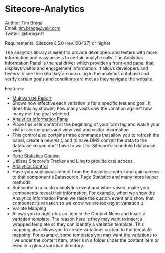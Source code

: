 Sitecore-Analytics
==================

Author: Tim Braga
<br/>Email: tim.braga@velir.com
<br/>Twitter: @tbraga01

Requirements: Sitecore 6.5.0 (rev.120427) or higher

The analytics library is meant to provide developers and testers with more information and easy access to certain analytic calls.  The Analytics Information Panel is the real driver which provides a front-end panel that displays visitor and engagement information.  It allows developers and testers to see the data they are accruing in the analytics database and verify certain goals and conditions are met as they navigate the website.

Features:

* <a href="https://github.com/Velir/Sitecore-Analytics/blob/master/Sitecore.SharedSource.Analytics/Website/Sitecore%20Modules/Shell/Analytics/Images/report.png?raw=true">Multivariate Report</a>
 * Shows how effective each variation is for a specific test and goal.  It does this by showing how many visits saw the variation against how many met the goal selected. 
* <a href="https://github.com/Velir/Sitecore-Analytics/blob/master/Sitecore.SharedSource.Analytics/Website/Sitecore%20Modules/Shell/Analytics/Images/informationPanel.png?raw=true">Analytics Information Panel</a>
 * Place this user control at the beginning of your form tag and watch your visitor accrue goals and view visit and visitor information.
 * This control also contains three commands that allow you to refresh the panel, create a new visit, and to have DMS commit the data to the database so you don't have to wait for Sitecore's scheduled database write.
* <a href="https://github.com/Velir/Sitecore-Analytics/blob/master/Sitecore.SharedSource.Analytics/Context/PageStatistics/PageStatisticsContext.cs">Page Statistics Context</a>
 * Utilizes Sitecore's Tracker and Linq to provide data access.
* <a href="https://github.com/Velir/Sitecore-Analytics/blob/master/Sitecore.SharedSource.Analytics/Controls/AnalyticsControl.cs">Analytics Control</a>
 * Have your sublayouts inherit from the Analytics control and gain access to that component's Datasource, Page Statistics and many more helper methods.
 * Subscribe to a custom analytics event and when raised, make your components reveal their information.  For example, when we show the Analytics Information Panel we raise the custom event and show that component's variation so we know we are looking at Variation B.
* Variate Mapping
 * Allows you to right click an item in the Context Menu and Insert a variation template.  The reason here is they may want to insert a wrapped template so they can identify a variation template.  This mapping also allows you to create variations custom to the template mapping.  For example, some templates you may want the variations to live under the content item, other's in a folder under the content item or even in a global variation directory.